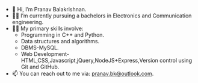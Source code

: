 - 👋 Hi, I’m Pranav Balakrishnan.
- 👨‍🎓 I’m currently pursuing a bachelors in Electronics and Communication engineering.
- 👨‍💻 My primary skills involve:
  - Programming in C++ and Python.  
  - Data structures and algorithms.
  - DBMS-MySQL.
  - Web Development-HTML,CSS,Javascript,jQuery,NodeJS+Express,Version control using Git and GitHub.
- 📫 You can reach out to me via: pranav.bk@outlook.com.

<!---
pranavbalakrishnan4100/pranavbalakrishnan4100 is a ✨ special ✨ repository because its `README.md` (this file) appears on your GitHub profile.
You can click the Preview link to take a look at your changes.
--->
